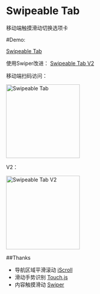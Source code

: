 # Swipeable Tab
移动端触摸滑动切换选项卡

#Demo:

[Swipeable Tab](http://yopheehsin.github.io/demo/swipeable-tab/demo.html)

使用Swiper改进：
[Swipeable Tab V2](http://yopheehsin.github.io/demo/swipeable-tab/demo-v2.html)


移动端扫码访问：

<img src="http://yopheehsin.github.io/demo/swipeable-tab/img/qr.png" alt="Swipeable Tab" width="200">

V2：

<img src="http://yopheehsin.github.io/demo/swipeable-tab/img/qr-v2.png" alt="Swipeable Tab V2" width="200">


##Thanks
* 导航区域平滑滚动 [iScroll](https://github.com/cubiq/iscroll)
* 滑动手势识别 [Touch.js](https://github.com/Clouda-team/touch.code.baidu.com)
* 内容触摸滑动 [Swiper](https://github.com/nolimits4web/Swiper)